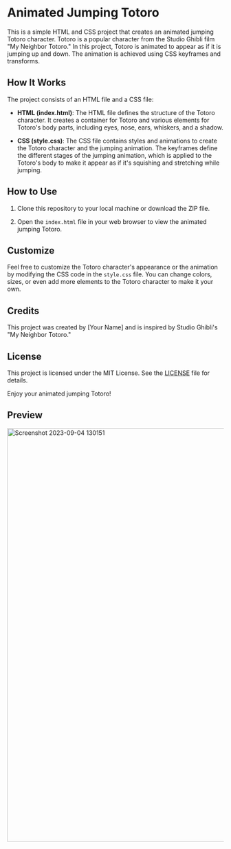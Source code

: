 # Animated Jumping Totoro

This is a simple HTML and CSS project that creates an animated jumping Totoro character. Totoro is a popular character from the Studio Ghibli film "My Neighbor Totoro." In this project, Totoro is animated to appear as if it is jumping up and down. The animation is achieved using CSS keyframes and transforms.

## How It Works

The project consists of an HTML file and a CSS file:

- **HTML (index.html)**: The HTML file defines the structure of the Totoro character. It creates a container for Totoro and various elements for Totoro's body parts, including eyes, nose, ears, whiskers, and a shadow.

- **CSS (style.css)**: The CSS file contains styles and animations to create the Totoro character and the jumping animation. The keyframes define the different stages of the jumping animation, which is applied to the Totoro's body to make it appear as if it's squishing and stretching while jumping.

## How to Use

1. Clone this repository to your local machine or download the ZIP file.

2. Open the `index.html` file in your web browser to view the animated jumping Totoro.

## Customize

Feel free to customize the Totoro character's appearance or the animation by modifying the CSS code in the `style.css` file. You can change colors, sizes, or even add more elements to the Totoro character to make it your own.

## Credits

This project was created by [Your Name] and is inspired by Studio Ghibli's "My Neighbor Totoro."

## License

This project is licensed under the MIT License. See the [LICENSE](LICENSE) file for details.

Enjoy your animated jumping Totoro!

## Preview
<img width="960" alt="Screenshot 2023-09-04 130151" src="https://github.com/Aarzoo75/Animated-Jumping-Totoro/assets/59678435/8df7eb00-c081-4dc3-a0a7-662cd2c03911">

